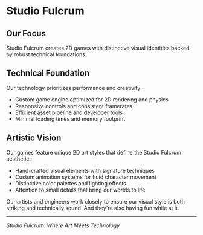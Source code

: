 # Studio Fulcrum

## Our Focus

Studio Fulcrum creates 2D games with distinctive visual identities backed by robust technical foundations.

## Technical Foundation

Our technology prioritizes performance and creativity:
- Custom game engine optimized for 2D rendering and physics
- Responsive controls and consistent framerates
- Efficient asset pipeline and developer tools
- Minimal loading times and memory footprint

## Artistic Vision

Our games feature unique 2D art styles that define the Studio Fulcrum aesthetic:
- Hand-crafted visual elements with signature techniques
- Custom animation systems for fluid character movement
- Distinctive color palettes and lighting effects
- Attention to small details that bring our worlds to life

Our artists and engineers work closely to ensure our visual style is both striking and technically sound. And they're also having fun while at it.

---

*Studio Fulcrum: Where Art Meets Technology*
